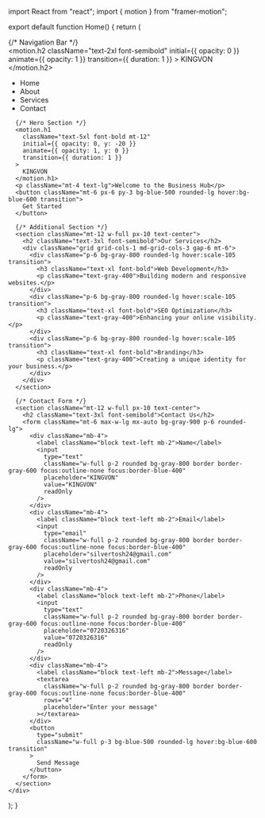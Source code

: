 import React from "react";
import { motion } from "framer-motion";

export default function Home() {
  return (
    <div className="flex flex-col items-center justify-center min-h-screen bg-black text-white">
      {/* Navigation Bar */}
      <nav className="w-full flex justify-between items-center p-6 bg-gray-900">
        <motion.h2
          className="text-2xl font-semibold"
          initial={{ opacity: 0 }}
          animate={{ opacity: 1 }}
          transition={{ duration: 1 }}
        >
          KINGVON
        </motion.h2>
        <ul className="flex space-x-6">
          <li className="hover:text-blue-400 transition cursor-pointer">Home</li>
          <li className="hover:text-blue-400 transition cursor-pointer">About</li>
          <li className="hover:text-blue-400 transition cursor-pointer">Services</li>
          <li className="hover:text-blue-400 transition cursor-pointer">Contact</li>
        </ul>
      </nav>

      {/* Hero Section */}
      <motion.h1
        className="text-5xl font-bold mt-12"
        initial={{ opacity: 0, y: -20 }}
        animate={{ opacity: 1, y: 0 }}
        transition={{ duration: 1 }}
      >
        KINGVON
      </motion.h1>
      <p className="mt-4 text-lg">Welcome to the Business Hub</p>
      <button className="mt-6 px-6 py-3 bg-blue-500 rounded-lg hover:bg-blue-600 transition">
        Get Started
      </button>

      {/* Additional Section */}
      <section className="mt-12 w-full px-10 text-center">
        <h2 className="text-3xl font-semibold">Our Services</h2>
        <div className="grid grid-cols-1 md-grid-cols-3 gap-6 mt-6">
          <div className="p-6 bg-gray-800 rounded-lg hover:scale-105 transition">
            <h3 className="text-xl font-bold">Web Development</h3>
            <p className="text-gray-400">Building modern and responsive websites.</p>
          </div>
          <div className="p-6 bg-gray-800 rounded-lg hover:scale-105 transition">
            <h3 className="text-xl font-bold">SEO Optimization</h3>
            <p className="text-gray-400">Enhancing your online visibility.</p>
          </div>
          <div className="p-6 bg-gray-800 rounded-lg hover:scale-105 transition">
            <h3 className="text-xl font-bold">Branding</h3>
            <p className="text-gray-400">Creating a unique identity for your business.</p>
          </div>
        </div>
      </section>

      {/* Contact Form */}
      <section className="mt-12 w-full px-10 text-center">
        <h2 className="text-3xl font-semibold">Contact Us</h2>
        <form className="mt-6 max-w-lg mx-auto bg-gray-900 p-6 rounded-lg">
          <div className="mb-4">
            <label className="block text-left mb-2">Name</label>
            <input 
              type="text" 
              className="w-full p-2 rounded bg-gray-800 border border-gray-600 focus:outline-none focus:border-blue-400"
              placeholder="KINGVON"
              value="KINGVON"
              readOnly
            />
          </div>
          <div className="mb-4">
            <label className="block text-left mb-2">Email</label>
            <input 
              type="email" 
              className="w-full p-2 rounded bg-gray-800 border border-gray-600 focus:outline-none focus:border-blue-400"
              placeholder="silvertosh24@gmail.com"
              value="silvertosh24@gmail.com"
              readOnly
            />
          </div>
          <div className="mb-4">
            <label className="block text-left mb-2">Phone</label>
            <input 
              type="text" 
              className="w-full p-2 rounded bg-gray-800 border border-gray-600 focus:outline-none focus:border-blue-400"
              placeholder="0720326316"
              value="0720326316"
              readOnly
            />
          </div>
          <div className="mb-4">
            <label className="block text-left mb-2">Message</label>
            <textarea 
              className="w-full p-2 rounded bg-gray-800 border border-gray-600 focus:outline-none focus:border-blue-400"
              rows="4"
              placeholder="Enter your message"
            ></textarea>
          </div>
          <button 
            type="submit" 
            className="w-full p-3 bg-blue-500 rounded-lg hover:bg-blue-600 transition"
          >
            Send Message
          </button>
        </form>
      </section>
    </div>
  );
}
